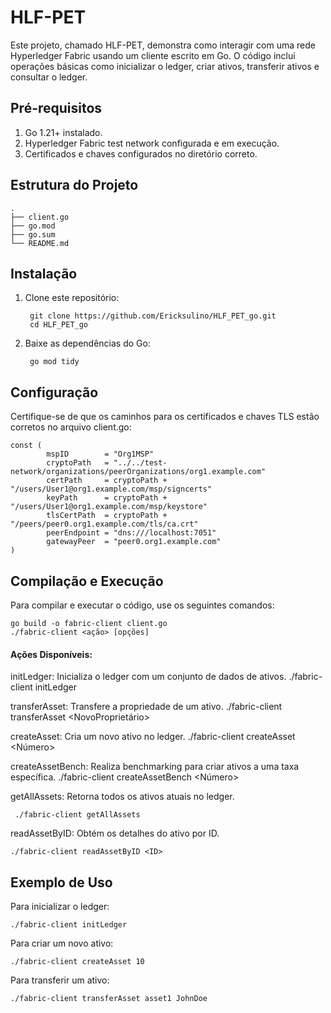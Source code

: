 # HLF-PET

Este projeto, chamado HLF-PET, demonstra como interagir com uma rede Hyperledger Fabric usando um cliente escrito em Go. O código inclui operações básicas como inicializar o ledger, criar ativos, transferir ativos e consultar o ledger.

## Pré-requisitos

1. Go 1.21+ instalado.
2. Hyperledger Fabric test network configurada e em execução.
3. Certificados e chaves configurados no diretório correto.

## Estrutura do Projeto

```plaintext
.
├── client.go
├── go.mod
├── go.sum
└── README.md
```
## Instalação

1. Clone este repositório:

        git clone https://github.com/Ericksulino/HLF_PET_go.git
        cd HLF_PET_go

2. Baixe as dependências do Go:

        go mod tidy

## Configuração

Certifique-se de que os caminhos para os certificados e chaves TLS estão corretos no arquivo client.go:

    const (
            mspID        = "Org1MSP"
            cryptoPath   = "../../test-network/organizations/peerOrganizations/org1.example.com"
            certPath     = cryptoPath + "/users/User1@org1.example.com/msp/signcerts"
            keyPath      = cryptoPath + "/users/User1@org1.example.com/msp/keystore"
            tlsCertPath  = cryptoPath + "/peers/peer0.org1.example.com/tls/ca.crt"
            peerEndpoint = "dns:///localhost:7051"
            gatewayPeer  = "peer0.org1.example.com"
    )

## Compilação e Execução
Para compilar e executar o código, use os seguintes comandos:

    go build -o fabric-client client.go
    ./fabric-client <ação> [opções]

#### Ações Disponíveis:

initLedger: Inicializa o ledger com um conjunto de dados de ativos.
    ./fabric-client initLedger

transferAsset: Transfere a propriedade de um ativo.
    ./fabric-client transferAsset <AssetID> <NovoProprietário>
 
createAsset: Cria um novo ativo no ledger.
    ./fabric-client createAsset <Número>

createAssetBench: Realiza benchmarking para criar ativos a uma taxa específica.
    ./fabric-client createAssetBench <TPS> <Número>

getAllAssets: Retorna todos os ativos atuais no ledger.

     ./fabric-client getAllAssets

readAssetByID: Obtém os detalhes do ativo por ID.

    ./fabric-client readAssetByID <ID>

## Exemplo de Uso

Para inicializar o ledger:

    ./fabric-client initLedger

Para criar um novo ativo:

    ./fabric-client createAsset 10

Para transferir um ativo:

    ./fabric-client transferAsset asset1 JohnDoe
